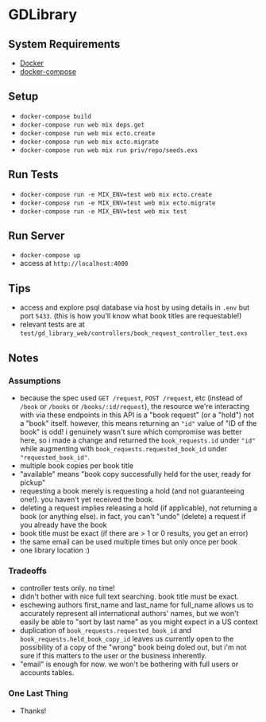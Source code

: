 # GDLibrary

## System Requirements

  * [Docker](https://docs.docker.com/get-docker/)
  * [docker-compose](https://docs.docker.com/compose/install/)

## Setup

  * `docker-compose build`
  * `docker-compose run web mix deps.get`
  * `docker-compose run web mix ecto.create`
  * `docker-compose run web mix ecto.migrate`
  * `docker-compose run web mix run priv/repo/seeds.exs`

## Run Tests

  * `docker-compose run -e MIX_ENV=test web mix ecto.create`
  * `docker-compose run -e MIX_ENV=test web mix ecto.migrate`
  * `docker-compose run -e MIX_ENV=test web mix test`

## Run Server

  * `docker-compose up`
  * access at `http://localhost:4000`

## Tips

  * access and explore psql database via host by using details in `.env` but port `5433`. (this is how you'll know what book titles are requestable!)
  * relevant tests are at `test/gd_library_web/controllers/book_request_controller_test.exs`

## Notes

### Assumptions

  * because the spec used `GET /request`, `POST /request`, etc (instead of `/book` or `/books` or `/books/:id/request`), the resource we're interacting with via these endpoints in this API is a "book request" (or a "hold") not a "book" itself. however, this means returning an `"id"` value of "ID of the book" is odd! i genuinely wasn't sure which compromise was better here, so i made a change and returned the `book_requests.id` under `"id"` while augmenting with `book_requests.requested_book_id` under `"requested_book_id"`.
  * multiple book copies per book title
  * "available" means "book copy successfully held for the user, ready for pickup"
  * requesting a book merely is requesting a hold (and not guaranteeing one!). you haven't yet received the book.
  * deleting a request implies releasing a hold (if applicable), not returning a book (or anything else). in fact, you can't "undo" (delete) a request if you already have the book
  * book title must be exact (if there are > 1 or 0 results, you get an error)
  * the same email can be used multiple times but only once per book
  * one library location :)

### Tradeoffs

  * controller tests only. no time!
  * didn't bother with nice full text searching. book title must be exact.
  * eschewing authors first_name and last_name for full_name allows us to accurately represent all international authors' names, but we won't easily be able to "sort by last name" as you might expect in a US context
  * duplication of `book_requests.requested_book_id` and `book_requests.held_book_copy_id` leaves us currently open to the possibility of a copy of the "wrong" book being doled out, but i'm not sure if this matters to the user or the business inherently.
  * "email" is enough for now. we won't be bothering with full users or accounts tables.

### One Last Thing

  * Thanks!
